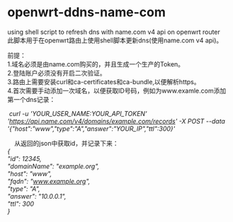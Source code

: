 # openwrt-ddns-name-com  
using shell script to refresh dns with name.com v4 api on openwrt router  
此脚本用于在openwrt路由上使用shell脚本更新dns(使用name.com v4 api)。  
  
前提：  
1.域名必须是由name.com购买的，并且生成一个生产的Token。  
2.登陆账户必须没有开启二次验证。  
3.路由上需要安装curl和ca-certificates和ca-bundle,以便解析https。  
4.首次需要手动添加一次域名，以便获取ID号码，例如为www.examle.com添加第一个dns记录：  
  
  
  *curl -u 'YOUR_USER_NAME:YOUR_API_TOKEN' 'https://api.name.com/v4/domains/example.com/records' -X POST --data '{"host":"www","type":"A","answer":"YOUR_IP","ttl":300}'*
  
    
从返回的json中获取id，并记录下来：    
 *{*     
    *"id": 12345,*     
    *"domainName": "example.org",*     
    *"host": "www",*     
    *"fqdn": "www.example.org",*     
    *"type": "A",*     
    *"answer": "10.0.0.1",*     
    *"ttl": 300*     
 *}*     


